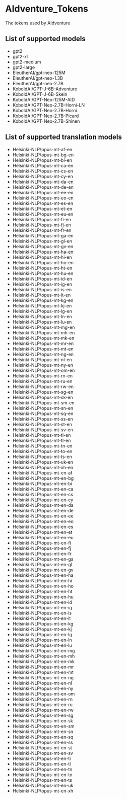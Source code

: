 # AIdventure_Tokens
The tokens used by AIdventure

## List of supported models

- gpt2
- gpt2-xl
- gpt2-medium
- gpt2-large
- EleutherAI/gpt-neo-125M
- EleutherAI/gpt-neo-1.3B
- EleutherAI/gpt-neo-2.7B
- KoboldAI/GPT-J-6B-Adventure
- KoboldAI/GPT-J-6B-Skein
- KoboldAI/GPT-Neo-125M-AID 
- KoboldAI/GPT-Neo-2.7B-Horni-LN 
- KoboldAI/GPT-Neo-2.7B-Horni 
- KoboldAI/GPT-Neo-2.7B-Picard 
- KoboldAI/GPT-Neo-2.7B-Shinen 

## List of supported translation models

- Helsinki-NLP\opus-mt-af-en 
- Helsinki-NLP\opus-mt-bg-en 
- Helsinki-NLP\opus-mt-bi-en 
- Helsinki-NLP\opus-mt-ca-en 
- Helsinki-NLP\opus-mt-cs-en 
- Helsinki-NLP\opus-mt-cy-en 
- Helsinki-NLP\opus-mt-da-en 
- Helsinki-NLP\opus-mt-de-en 
- Helsinki-NLP\opus-mt-ee-en 
- Helsinki-NLP\opus-mt-eo-en 
- Helsinki-NLP\opus-mt-es-en 
- Helsinki-NLP\opus-mt-et-en 
- Helsinki-NLP\opus-mt-eu-en 
- Helsinki-NLP\opus-mt-fi-en 
- Helsinki-NLP\opus-mt-fj-en 
- Helsinki-NLP\opus-mt-fr-en 
- Helsinki-NLP\opus-mt-ga-en 
- Helsinki-NLP\opus-mt-gl-en 
- Helsinki-NLP\opus-mt-gv-en 
- Helsinki-NLP\opus-mt-ha-en 
- Helsinki-NLP\opus-mt-hi-en 
- Helsinki-NLP\opus-mt-ho-en 
- Helsinki-NLP\opus-mt-ht-en 
- Helsinki-NLP\opus-mt-hu-en 
- Helsinki-NLP\opus-mt-id-en 
- Helsinki-NLP\opus-mt-ig-en 
- Helsinki-NLP\opus-mt-is-en 
- Helsinki-NLP\opus-mt-it-en 
- Helsinki-NLP\opus-mt-kg-en 
- Helsinki-NLP\opus-mt-kj-en 
- Helsinki-NLP\opus-mt-lg-en 
- Helsinki-NLP\opus-mt-ln-en 
- Helsinki-NLP\opus-mt-lu-en 
- Helsinki-NLP\opus-mt-mg-en 
- Helsinki-NLP\opus-mt-mh-en 
- Helsinki-NLP\opus-mt-mk-en 
- Helsinki-NLP\opus-mt-mr-en 
- Helsinki-NLP\opus-mt-mt-en 
- Helsinki-NLP\opus-mt-ng-en 
- Helsinki-NLP\opus-mt-nl-en 
- Helsinki-NLP\opus-mt-ny-en 
- Helsinki-NLP\opus-mt-om-en 
- Helsinki-NLP\opus-mt-rn-en 
- Helsinki-NLP\opus-mt-ru-en 
- Helsinki-NLP\opus-mt-rw-en 
- Helsinki-NLP\opus-mt-sg-en 
- Helsinki-NLP\opus-mt-sk-en 
- Helsinki-NLP\opus-mt-sm-en 
- Helsinki-NLP\opus-mt-sn-en 
- Helsinki-NLP\opus-mt-sq-en 
- Helsinki-NLP\opus-mt-ss-en 
- Helsinki-NLP\opus-mt-st-en 
- Helsinki-NLP\opus-mt-sv-en 
- Helsinki-NLP\opus-mt-ti-en 
- Helsinki-NLP\opus-mt-tl-en 
- Helsinki-NLP\opus-mt-tn-en 
- Helsinki-NLP\opus-mt-to-en 
- Helsinki-NLP\opus-mt-ts-en 
- Helsinki-NLP\opus-mt-uk-en 
- Helsinki-NLP\opus-mt-xh-en
- Helsinki-NLP\opus-mt-en-af
- Helsinki-NLP\opus-mt-en-bg
- Helsinki-NLP\opus-mt-en-bi
- Helsinki-NLP\opus-mt-en-ca
- Helsinki-NLP\opus-mt-en-cs
- Helsinki-NLP\opus-mt-en-cy
- Helsinki-NLP\opus-mt-en-da
- Helsinki-NLP\opus-mt-en-de
- Helsinki-NLP\opus-mt-en-ee
- Helsinki-NLP\opus-mt-en-eo
- Helsinki-NLP\opus-mt-en-es
- Helsinki-NLP\opus-mt-en-et
- Helsinki-NLP\opus-mt-en-eu
- Helsinki-NLP\opus-mt-en-fi
- Helsinki-NLP\opus-mt-en-fj
- Helsinki-NLP\opus-mt-en-fr
- Helsinki-NLP\opus-mt-en-ga
- Helsinki-NLP\opus-mt-en-gl
- Helsinki-NLP\opus-mt-en-gv
- Helsinki-NLP\opus-mt-en-ha
- Helsinki-NLP\opus-mt-en-hi
- Helsinki-NLP\opus-mt-en-ho
- Helsinki-NLP\opus-mt-en-ht
- Helsinki-NLP\opus-mt-en-hu
- Helsinki-NLP\opus-mt-en-id
- Helsinki-NLP\opus-mt-en-ig
- Helsinki-NLP\opus-mt-en-is
- Helsinki-NLP\opus-mt-en-it
- Helsinki-NLP\opus-mt-en-kg
- Helsinki-NLP\opus-mt-en-kj
- Helsinki-NLP\opus-mt-en-lg
- Helsinki-NLP\opus-mt-en-ln
- Helsinki-NLP\opus-mt-en-lu
- Helsinki-NLP\opus-mt-en-mg
- Helsinki-NLP\opus-mt-en-mh
- Helsinki-NLP\opus-mt-en-mk
- Helsinki-NLP\opus-mt-en-mr
- Helsinki-NLP\opus-mt-en-mt
- Helsinki-NLP\opus-mt-en-ng
- Helsinki-NLP\opus-mt-en-nl
- Helsinki-NLP\opus-mt-en-ny
- Helsinki-NLP\opus-mt-en-om
- Helsinki-NLP\opus-mt-en-rn
- Helsinki-NLP\opus-mt-en-ru
- Helsinki-NLP\opus-mt-en-rw
- Helsinki-NLP\opus-mt-en-sg
- Helsinki-NLP\opus-mt-en-sk
- Helsinki-NLP\opus-mt-en-sm
- Helsinki-NLP\opus-mt-en-sn
- Helsinki-NLP\opus-mt-en-sq
- Helsinki-NLP\opus-mt-en-ss
- Helsinki-NLP\opus-mt-en-st
- Helsinki-NLP\opus-mt-en-sv
- Helsinki-NLP\opus-mt-en-ti
- Helsinki-NLP\opus-mt-en-tl
- Helsinki-NLP\opus-mt-en-tn
- Helsinki-NLP\opus-mt-en-to
- Helsinki-NLP\opus-mt-en-ts
- Helsinki-NLP\opus-mt-en-uk
- Helsinki-NLP\opus-mt-en-xh
